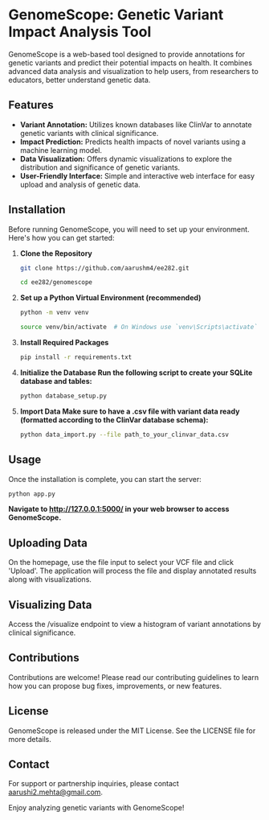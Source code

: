 # GenomeScope: Genetic Variant Impact Analysis Tool

GenomeScope is a web-based tool designed to provide annotations for genetic variants and predict their potential impacts on health. It combines advanced data analysis and visualization to help users, from researchers to educators, better understand genetic data.

## Features

- **Variant Annotation:** Utilizes known databases like ClinVar to annotate genetic variants with clinical significance.
- **Impact Prediction:** Predicts health impacts of novel variants using a machine learning model.
- **Data Visualization:** Offers dynamic visualizations to explore the distribution and significance of genetic variants.
- **User-Friendly Interface:** Simple and interactive web interface for easy upload and analysis of genetic data.

## Installation

Before running GenomeScope, you will need to set up your environment. Here's how you can get started:

1. **Clone the Repository**

   ```bash
   git clone https://github.com/aarushm4/ee282.git
   
   cd ee282/genomescope
2. **Set up a Python Virtual Environment (recommended)**
   
   ```bash
   python -m venv venv
   
   source venv/bin/activate  # On Windows use `venv\Scripts\activate`
   ```
4. **Install Required Packages**
   ```bash
   pip install -r requirements.txt
   
5. **Initialize the Database Run the following script to create your SQLite database and tables:**
   
   ```bash
   python database_setup.py
   
6. **Import Data Make sure to have a .csv file with variant data ready (formatted according to the ClinVar database schema):**
   
   ```bash
   python data_import.py --file path_to_your_clinvar_data.csv

## Usage

Once the installation is complete, you can start the server:
```bash
python app.py
```

**Navigate to <http://127.0.0.1:5000/> in your web browser to access GenomeScope.**

## Uploading Data

On the homepage, use the file input to select your VCF file and click 'Upload'.
The application will process the file and display annotated results along with visualizations.

## Visualizing Data

Access the /visualize endpoint to view a histogram of variant annotations by clinical significance.

## Contributions

Contributions are welcome! Please read our contributing guidelines to learn how you can propose bug fixes, improvements, or new features.

## License

GenomeScope is released under the MIT License. See the LICENSE file for more details.

## Contact

For support or partnership inquiries, please contact <aarushi2.mehta@gmail.com>.

Enjoy analyzing genetic variants with GenomeScope!

